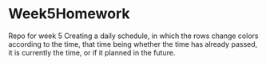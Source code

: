 # Week5Homework
Repo for week 5
Creating a daily schedule, in which the rows change colors according to the time, that time being whether the time has already passed, it is currently the time, or if it planned in the future. 
